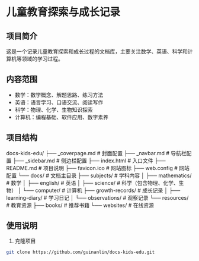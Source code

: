 # 儿童教育探索与成长记录

## 项目简介
这是一个记录儿童教育探索和成长过程的文档库，主要关注数学、英语、科学和计算机等领域的学习过程。

## 内容范围
- 数学：数学概念、解题思路、练习方法
- 英语：语言学习、口语交流、阅读写作
- 科学：物理、化学、生物知识探索
- 计算机：编程基础、软件应用、数字素养

## 项目结构
docs-kids-edu/
├── _coverpage.md          # 封面配置
├── _navbar.md            # 导航栏配置
├── _sidebar.md           # 侧边栏配置
├── index.html            # 入口文件
├── README.md             # 项目说明
├── favicon.ico           # 网站图标
├── web.config            # 网站配置
└── docs/                 # 文档主目录
    ├── subjects/         # 学科内容
    │   ├── mathematics/  # 数学
    │   ├── english/     # 英语
    │   ├── science/     # 科学（包含物理、化学、生物）
    │   └── computer/    # 计算机
    ├── growth-records/   # 成长记录
    │   ├── learning-diary/  # 学习日记
    │   └── observations/    # 观察记录
    └── resources/        # 教育资源
        ├── books/       # 推荐书籍
        └── websites/    # 在线资源

## 使用说明
1. 克隆项目
```bash
git clone https://github.com/guinanlin/docs-kids-edu.git
```
